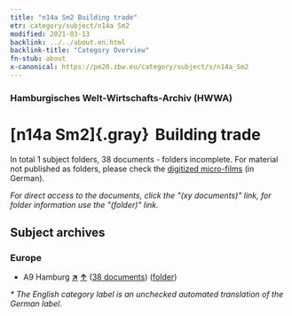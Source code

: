 ```yaml
---
title: "n14a Sm2 Building trade"
etr: category/subject/n14a Sm2
modified: 2021-03-13
backlink: ../../about.en.html
backlink-title: "Category Overview"
fn-stub: about
x-canonical: https://pm20.zbw.eu/category/subject/s/n14a_Sm2
---
```


### Hamburgisches Welt-Wirtschafts-Archiv (HWWA)
# [n14a Sm2]{.gray}&#8201; Building trade&#160; 





In total 1 subject folders, 38 documents - folders incomplete.
For material not published as folders, please check the [digitized micro-films](/film/h1_sh.de.html) (in German).

_For direct access to the documents, click the "(xy documents)" link, for folder information use the "(folder)" link._

## Subject archives



### Europe

- A9 Hamburg [**&nearr;**](../../../geo/i/140905/about.en.html "Hamburg (all folders)") [**&uarr;**](../../../geo/about.en.html#A9 "Country category system") (<a href="https://pm20.zbw.eu/dfgview/sh/140905,145139" title="about: Hamburg : Building trade" target="_blank">38 documents</a>) ([folder](../../../../folder/sh/1409xx/140905/1451xx/145139/about.en.html))


_* The English category label is an unchecked automated translation of the German label._

